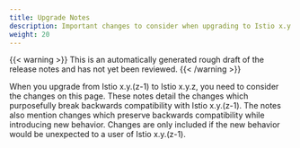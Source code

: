 ```yaml
---
title: Upgrade Notes
description: Important changes to consider when upgrading to Istio x.y.z.
weight: 20
---
```


{{< warning >}}
This is an automatically generated rough draft of the release notes and has not yet been reviewed.
{{< /warning >}}

When you upgrade from Istio x.y.(z-1) to Istio x.y.z, you need to consider the changes on this page.
These notes detail the changes which purposefully break backwards compatibility with Istio x.y.(z-1).
The notes also mention changes which preserve backwards compatibility while introducing new behavior.
Changes are only included if the new behavior would be unexpected to a user of Istio x.y.(z-1).


